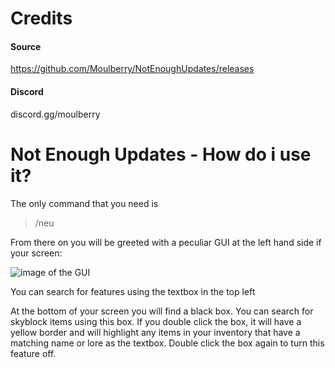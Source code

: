 # Credits
#### Source
https://github.com/Moulberry/NotEnoughUpdates/releases
#### Discord
discord.gg/moulberry

# Not Enough Updates - How do i use it?

The only command that you need is 
> /neu

From there on you will be greeted with a peculiar GUI at the left hand side if your screen:

![image of the GUI](https://cdn.discordapp.com/attachments/789262632531525632/793098203112931328/unknown.png)

You can search for features using the textbox in the top left

At the bottom of your screen you will find a black box. You can search for skyblock items using this box.
If you double click the box, it will have a yellow border and will highlight any items in your inventory that have a matching name or lore as the textbox.
Double click the box again to turn this feature off.
